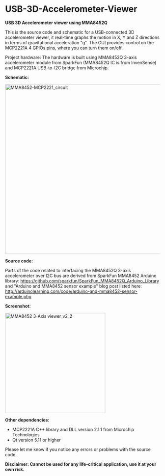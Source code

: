 # USB-3D-Accelerometer-Viewer
**USB 3D Accelerometer viewer using MMA8452Q**

This is the source code and schematic for a USB-connected 3D accelerometer viewer, it real-time graphs the motion in X, Y and Z directions in terms of gravitational acceleration "g". The GUI provides control on the MCP2221A 4 GPIOs pins, where you can turn them on/off.

Project hardware:
The hardware is built using MMA8452Q 3-axis accelerometer module from SparkFun (MMA8452Q IC is from InvenSense) and MCP2221A USB-to-I2C bridge from Microchip. 

**Schematic:**

<img width="553" alt="MMA8452-MCP2221_circuit" src="https://user-images.githubusercontent.com/8460504/62651860-c9eddb00-b90e-11e9-8e04-38fdca868ec6.png">

**Source code:**

Parts of the code related to interfacing the MMA8452Q 3-axis accelerometer over I2C bus are derived from SparkFun MMA8452 Arduino library: https://github.com/sparkfun/SparkFun_MMA8452Q_Arduino_Library
and "Arduino and MMA8452 sensor example" blog post listed here: http://arduinolearning.com/code/arduino-and-mma8452-sensor-example.php


**Screenshot:**

<img width="326" alt="MMA8452 3-Axis viewer_v2_2" src="https://user-images.githubusercontent.com/8460504/62651842-be9aaf80-b90e-11e9-966e-6bb1a2da8496.png">

**Other dependencies:**
- MCP2221A C++ library and DLL version 2.1.1 from Microchip Technologies
- Qt version 5.11 or higher

Please let me know if you notice any errors or problems with the source code.

**Disclaimer: Cannot be used for any life-critical application, use it at your own risk.**
